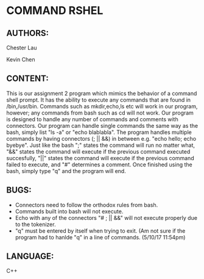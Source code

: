 COMMAND RSHEL
===

AUTHORS:
---
Chester Lau 

Kevin Chen

CONTENT:
---
This is our assignment 2 program which mimics the behavior of a command shell prompt. It has the ability to execute any commands that are found in /bin,/usr/bin. Commands such as mkdir,echo,ls etc will work in our program, however; any commands from bash such as cd will not work. Our program is designed to handle any number of commands and comments with connectors. Our program can handle single commands the same way as the bash, simply list "ls -a" or "echo blablabla". The program handles multiple commands by having connectors (; || &&) in between e.g. "echo hello; echo byebye". Just like the bash ";" states the command will run no matter what, "&&" states the command will execute if the previous command executed succesfully, "||" states the command will execute if the previous command failed to execute, and "#" determines a comment. Once finished using the bash, simply type "q" and the program will end.

BUGS: 
---
* Connectors need to follow the orthodox rules from bash.
* Commands built into bash will not execute. 
* Echo with any of the connectors "# ; || &&" will not execute properly due to the tokenizer.
* "q" must be entered by itself when trying to exit. (Am not sure if the program had to hanlde "q" in a line of commands. (5/10/17 11:54pm)

LANGUAGE: 
---
C++
